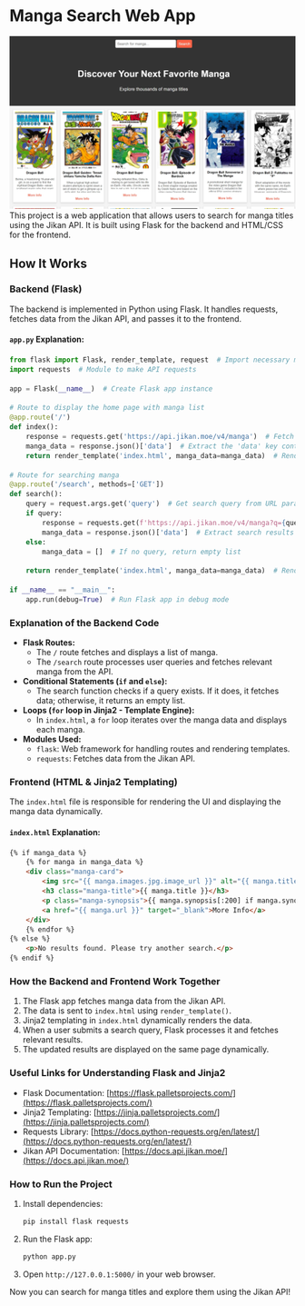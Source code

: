 # Manga Search Web App
![Manga Gallery](static/images/manga_search.jpeg)
This project is a web application that allows users to search for manga titles using the Jikan API. It is built using Flask for the backend and HTML/CSS for the frontend.

## How It Works

### Backend (Flask)
The backend is implemented in Python using Flask. It handles requests, fetches data from the Jikan API, and passes it to the frontend.

#### `app.py` Explanation:

```python
from flask import Flask, render_template, request  # Import necessary modules
import requests  # Module to make API requests

app = Flask(__name__)  # Create Flask app instance

# Route to display the home page with manga list
@app.route('/')
def index():
    response = requests.get('https://api.jikan.moe/v4/manga')  # Fetch manga data from Jikan API
    manga_data = response.json()['data']  # Extract the 'data' key containing manga list
    return render_template('index.html', manga_data=manga_data)  # Render template and pass data

# Route for searching manga
@app.route('/search', methods=['GET'])
def search():
    query = request.args.get('query')  # Get search query from URL parameters
    if query:
        response = requests.get(f'https://api.jikan.moe/v4/manga?q={query}')  # Search API request
        manga_data = response.json()['data']  # Extract search results
    else:
        manga_data = []  # If no query, return empty list

    return render_template('index.html', manga_data=manga_data)  # Render template with results

if __name__ == "__main__":
    app.run(debug=True)  # Run Flask app in debug mode
```

### Explanation of the Backend Code
- **Flask Routes:**
  - The `/` route fetches and displays a list of manga.
  - The `/search` route processes user queries and fetches relevant manga from the API.
- **Conditional Statements (`if` and `else`):**
  - The search function checks if a query exists. If it does, it fetches data; otherwise, it returns an empty list.
- **Loops (`for` loop in Jinja2 - Template Engine):**
  - In `index.html`, a `for` loop iterates over the manga data and displays each manga.
- **Modules Used:**
  - `flask`: Web framework for handling routes and rendering templates.
  - `requests`: Fetches data from the Jikan API.

### Frontend (HTML & Jinja2 Templating)
The `index.html` file is responsible for rendering the UI and displaying the manga data dynamically.

#### `index.html` Explanation:
```html
{% if manga_data %}
    {% for manga in manga_data %}
    <div class="manga-card">
        <img src="{{ manga.images.jpg.image_url }}" alt="{{ manga.title }}" class="manga-cover">
        <h3 class="manga-title">{{ manga.title }}</h3>
        <p class="manga-synopsis">{{ manga.synopsis[:200] if manga.synopsis else 'No synopsis available' }}...</p>
        <a href="{{ manga.url }}" target="_blank">More Info</a>
    </div>
    {% endfor %}
{% else %}
    <p>No results found. Please try another search.</p>
{% endif %}
```

### How the Backend and Frontend Work Together
1. The Flask app fetches manga data from the Jikan API.
2. The data is sent to `index.html` using `render_template()`.
3. Jinja2 templating in `index.html` dynamically renders the data.
4. When a user submits a search query, Flask processes it and fetches relevant results.
5. The updated results are displayed on the same page dynamically.

### Useful Links for Understanding Flask and Jinja2
- Flask Documentation: [https://flask.palletsprojects.com/](https://flask.palletsprojects.com/)
- Jinja2 Templating: [https://jinja.palletsprojects.com/](https://jinja.palletsprojects.com/)
- Requests Library: [https://docs.python-requests.org/en/latest/](https://docs.python-requests.org/en/latest/)
- Jikan API Documentation: [https://docs.api.jikan.moe/](https://docs.api.jikan.moe/)

### How to Run the Project
1. Install dependencies:
   ```sh
   pip install flask requests
   ```
2. Run the Flask app:
   ```sh
   python app.py
   ```
3. Open `http://127.0.0.1:5000/` in your web browser.

Now you can search for manga titles and explore them using the Jikan API!

